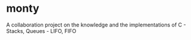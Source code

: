 # monty
A collaboration project on the knowledge and the implementations of C - Stacks, Queues - LIFO, FIFO
